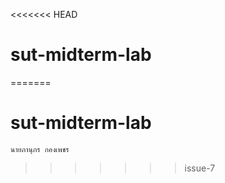<<<<<<< HEAD
# sut-midterm-lab
=======
# sut-midterm-lab

````````````````
นายภานุกร กองเพชร
````````````````
>>>>>>> issue-7
